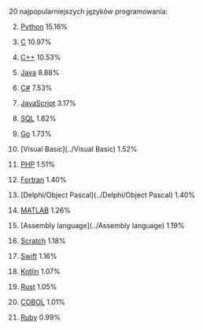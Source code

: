 20 najpopularniejszych języków programowania:

2. [](/wp-content/themes/tiobe/tiobe-index/images/Python.png)
[Python](../Python)
15.16%

3. [](/wp-content/themes/tiobe/tiobe-index/images/C.png)
[C](../C)
10.97%

4. [](/wp-content/themes/tiobe/tiobe-index/images/C__.png)
[C++](../C++)
10.53%

5. [](/wp-content/themes/tiobe/tiobe-index/images/Java.png)
[Java](../Java)
8.88%

6. [](/wp-content/themes/tiobe/tiobe-index/images/C_.png)
[C#](../C#)
7.53%

7. [](/wp-content/themes/tiobe/tiobe-index/images/JavaScript.png)
[JavaScript](../JavaScript)
3.17%

8. [](/wp-content/themes/tiobe/tiobe-index/images/SQL.png)
[SQL](../SQL)
1.82%

9. [](/wp-content/themes/tiobe/tiobe-index/images/Go.png)
[Go](../Go)
1.73%

10. [](/wp-content/themes/tiobe/tiobe-index/images/Visual_Basic.png)
[Visual Basic](../Visual Basic)
1.52%

11. [](/wp-content/themes/tiobe/tiobe-index/images/PHP.png)
[PHP](../PHP)
1.51%

12. [](/wp-content/themes/tiobe/tiobe-index/images/Fortran.png)
[Fortran](../Fortran)
1.40%

13. [](/wp-content/themes/tiobe/tiobe-index/images/Delphi_Object_Pascal.png)
[Delphi/Object Pascal](../Delphi/Object Pascal)
1.40%

14. [](/wp-content/themes/tiobe/tiobe-index/images/MATLAB.png)
[MATLAB](../MATLAB)
1.26%

15. [](/wp-content/themes/tiobe/tiobe-index/images/Assembly_language.png)
[Assembly language](../Assembly language)
1.19%

16. [](/wp-content/themes/tiobe/tiobe-index/images/Scratch.png)
[Scratch](../Scratch)
1.18%

17. [](/wp-content/themes/tiobe/tiobe-index/images/Swift.png)
[Swift](../Swift)
1.16%

18. [](/wp-content/themes/tiobe/tiobe-index/images/Kotlin.png)
[Kotlin](../Kotlin)
1.07%

19. [](/wp-content/themes/tiobe/tiobe-index/images/Rust.png)
[Rust](../Rust)
1.05%

20. [](/wp-content/themes/tiobe/tiobe-index/images/COBOL.png)
[COBOL](../COBOL)
1.01%

21. [](/wp-content/themes/tiobe/tiobe-index/images/Ruby.png)
[Ruby](../Ruby)
0.99%

